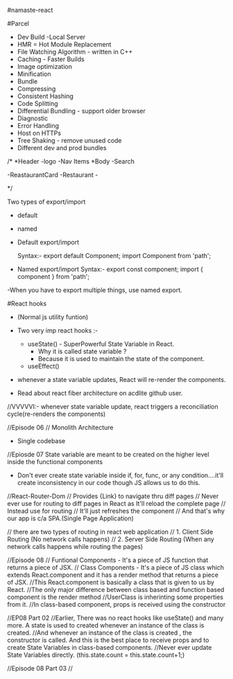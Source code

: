 #namaste-react

#Parcel

- Dev Build
-Local Server
- HMR = Hot Module Replacement
- File Watching Algorithm - written in C++
- Caching - Faster Builds
- Image optimization
- Minification
- Bundle
- Compressing
- Consistent Hashing
- Code Splitting
- Differential Bundling - support older browser
- Diagnostic
- Error Handling
- Host on HTTPs
- Tree Shaking - remove unused code
- Different dev and prod bundles

/*
*Header
  -logo
  -Nav Items
*Body
  -Search

  -ReastaurantCard
    -Restaurant
      -

*/

Two types of export/import

- default
- named

- Default export/import

  Syntax:-
    export default Component;
    import Component from 'path';

- Named export/import
Syntax:-
export const component;
import { component } from 'path';

-When you have to export multiple things, use named export.


#React hooks
- (Normal js utility funtion)
- Two very imp react hooks :-
    - useState() - SuperPowerful State Variable in React.
        - Why it is called state variable ?
        - Because it is used to maintain the state of the component.
    - useEffect()

- whenever a state variable updates, React will re-render the components.

- Read about react fiber architecture on acdlite github user.

//VVVVVI:-  whenever state variable update, react triggers a reconciliation cycle(re-renders the components)

//Episode 06
// Monolith Architecture
- Single codebase

//Epiosde 07
State variable are meant to be created on the higher level inside the functional components
- Don't ever create state variable inside if, for, func, or  any condition....it'll create inconsistency in our code
though JS allows us to do this.

//React-Router-Dom
// Provides {Link} to navigate thru diff pages
// Never ever use <a></a> for routing to diff pages in React as It'll reload the complete page
// Instead use <Link to = "path"></Link> for routing
// It'll just refreshes the component
// And that's why our app is c/a SPA.(Single Page Application)

// there are two types of routing in react web application
// 1. Client Side Routing (No network calls happens)
// 2. Server Side Routing (When any network calls happens while routing the pages)

//Episode 08
// Funtional Components - It's a piece of JS function that returns a piece of JSX.
// Class Components - It's a piece of JS class which extends React.component and it has a render method that returns a piece of JSX.
//This React.component is basically a class that is given to us by React.
//The only major difference between class based and function based component is the render method
//UserClass is inherinting some properties from it.
//In class-based component, props is received using the constructor

//EP08 Part 02
//Earlier, There was no react hooks like useState() and many more. A state is used to created whenever an instance of the class is created.
//And whenever an instance of the class is created , the constructor is called. And this is the best place to receive props and to create State Variables in class-based components.
//Never ever update State Variables directly. (this.state.count = this.state.count+1;)

//Episode 08 Part 03
//
